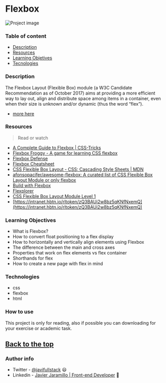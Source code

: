 # Flexbox


![Project image](https://oracle-patches.com/images/2019/11/09/flexbox-css_large.jpg)

### Table of content

- [Description](#description)
- [Resources](#resources)
- [Learning Objetives](#learning-objectives)
- [Tecnologies](#technologies)
### Description

The Flexbox Layout (Flexible Box) module (a W3C Candidate Recommendation as of October 2017) aims at providing a more
efficient way to lay out, align and distribute space among items in a container, even when their size is unknown and/or
dynamic (thus the word “flex”).
- [more here](https://css-tricks.com/snippets/css/a-guide-to-flexbox/)
### Resources 


>Read or watch

- [A Complete Guide to Flexbox | CSS-Tricks](https://intranet.hbtn.io/rltoken/L8LGfjgBbkWIFn1iRr8fHQ)
- [Flexbox Froggy - A game for learning CSS flexbox](https://intranet.hbtn.io/rltoken/wrW7jiGsqCenlUwTEyDj8A)  
- [Flexbox Defense](https://intranet.hbtn.io/rltoken/cnJWcWrkMB80n4XN8QXbGw)  
- [Flexbox Cheatsheet](https://intranet.hbtn.io/rltoken/XNhvdZUi7WwizPrSRzxaqQ)  
- [CSS Flexible Box Layout - CSS: Cascading Style Sheets | MDN](https://intranet.hbtn.io/rltoken/v_s7tHHrr1Nb2TyzCvrx1Q)  
- [afonsopacifer/awesome-flexbox: A curated list of CSS Flexible Box Layout Module or only flexbox](https://intranet.hbtn.io/rltoken/Y2lIdR7uvVpQ9NRIEzJdGw)  
- [Build with Flexbox](https://intranet.hbtn.io/rltoken/BK-btD_tXCrW76o2XD9VQQ)  
- [Flexplorer](https://intranet.hbtn.io/rltoken/ohwl6NowC67_ejCOcengmA)  
- [CSS Flexible Box Layout Module Level 1](https://intranet.hbtn.io/rltoken/v8wWIB7dkx727ZusAhZTRA)  
- [https://intranet.hbtn.io/rltoken/zQ3BAUi2w8bz5qKNfNxemQ](https://intranet.hbtn.io/rltoken/zQ3BAUi2w8bz5qKNfNxemQ)  

### Learning Objectives

- What is Flexbox?
- How to convert float positioning to a flex display
- How to horizontally and vertically align elements using Flexbox
- The difference between the main and cross axes
- Properties that work on flex elements vs flex container
- Shorthands for flex
- How to create a new page with flex in mind

### Technologies

- css
- flexbox
- html

### How to use

This project is only for reading, also if possible you can downloading for your exercise or academic task.

[Back to the top](#advanced-html)
---
### Author info

- Twitter - [@javifullstack](https://twitter.com/javifullstack) :smiley: 
- Linkedin - [Javier Jaramillo | Front-end Developer](https://www.linkedin.com/in/javier-jaramillo-346b681a1/) :gem:


